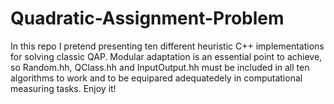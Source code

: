 # Quadratic-Assignment-Problem
In this repo I pretend presenting ten different heuristic C++ implementations for solving classic QAP.
Modular adaptation is an essential point to achieve, so Random.hh, QClass.hh and InputOutput.hh must be included in all ten algorithms to work and to be equipared adequatedely in computational measuring tasks.
Enjoy it!
